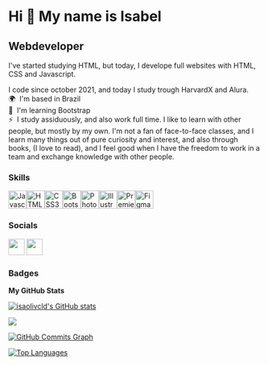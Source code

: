Hi 👋 My name is Isabel
=======================
Webdeveloper
------------
I've started studying HTML, but today, I develope full websites with
HTML, CSS and Javascript.<br>

I code since october 2021, and today I study trough HarvardX and Alura.<br>
🌍  I'm based in Brazil <br>
🧠  I'm learning Bootstrap<br>
⚡  I study assiduously, and also work full time. I like to learn with other people,
but mostly by my own. I'm not a fan of face-to-face classes, and I learn many things out of pure curiosity and interest,
and also through books, (I love to read), and I feel good when I have the freedom to work in a team and exchange
knowledge with other people.

### Skills

<p align="left"><a href="https://developer.mozilla.org/en-US/docs/Web/JavaScript" target="_blank" rel="noreferrer"><img
            src="https://raw.githubusercontent.com/danielcranney/readme-generator/main/public/icons/skills/javascript-colored.svg"
            width="36" height="36" alt="Javascript" /></a><a
        href="https://developer.mozilla.org/en-US/docs/Glossary/HTML5" target="_blank" rel="noreferrer"><img
            src="https://raw.githubusercontent.com/danielcranney/readme-generator/main/public/icons/skills/html5-colored.svg"
            width="36" height="36" alt="HTML5" /></a><a href="https://www.w3.org/TR/CSS/#css" target="_blank"
        rel="noreferrer"><img
            src="https://raw.githubusercontent.com/danielcranney/readme-generator/main/public/icons/skills/css3-colored.svg"
            width="36" height="36" alt="CSS3" /></a><a href="https://getbootstrap.com/" target="_blank"
        rel="noreferrer"><img
            src="https://raw.githubusercontent.com/danielcranney/readme-generator/main/public/icons/skills/bootstrap-colored.svg"
            width="36" height="36" alt="Bootstrap" /></a><a href="https://www.adobe.com/uk/products/photoshop.html"
        target="_blank" rel="noreferrer"><img
            src="https://raw.githubusercontent.com/danielcranney/readme-generator/main/public/icons/skills/photoshop-colored.svg"
            width="36" height="36" alt="Photoshop" /></a><a href="adobe.com/uk/products/illustrator.html"
        target="_blank" rel="noreferrer"><img
            src="https://raw.githubusercontent.com/danielcranney/readme-generator/main/public/icons/skills/illustrator-colored.svg"
            width="36" height="36" alt="Illustrator" /></a><a href="https://www.adobe.com/uk/products/premiere.html"
        target="_blank" rel="noreferrer"><img
            src="https://raw.githubusercontent.com/danielcranney/readme-generator/main/public/icons/skills/premierepro-colored.svg"
            width="36" height="36" alt="Premiere Pro" /></a><a href="https://www.figma.com/" target="_blank"
        rel="noreferrer"><img
            src="https://raw.githubusercontent.com/danielcranney/readme-generator/main/public/icons/skills/figma-colored.svg"
            width="36" height="36" alt="Figma" /></a></p>

### Socials
<p align="left"> <a href="https://www.github.com/isaolivcld" target="_blank" rel="noreferrer"><img
            src="https://raw.githubusercontent.com/danielcranney/readme-generator/main/public/icons/socials/github.svg"
            width="32" height="32" /></a> <a href="https://www.linkedin.com/in/isaolivcld" target="_blank"
        rel="noreferrer"><img
            src="https://raw.githubusercontent.com/danielcranney/readme-generator/main/public/icons/socials/linkedin.svg"
            width="32" height="32" /></a></p>

### Badges

<b>My GitHub Stats</b>

<a href="http://www.github.com/isaolivcld"><img
        src="https://github-readme-stats.vercel.app/api?username=isaolivcld&show_icons=true&hide=&count_private=true&title_color=22c55e&text_color=ffffff&icon_color=14b8a6&bg_color=181824&hide_border=true&show_icons=true"
        alt="isaolivcld's GitHub stats" /></a>

<a href="http://www.github.com/isaolivcld"><img
        src="https://github-readme-streak-stats.herokuapp.com/?user=isaolivcld&stroke=ffffff&background=181824&ring=22c55e&fire=22c55e&currStreakNum=ffffff&currStreakLabel=22c55e&sideNums=ffffff&sideLabels=ffffff&dates=ffffff&hide_border=true" /></a>

<a href="http://www.github.com/isaolivcld"><img
        src="https://activity-graph.herokuapp.com/graph?username=isaolivcld&bg_color=181824&color=ffffff&line=14b8a6&point=ffffff&area_color=181824&area=true&hide_border=true&custom_title=GitHub%20Commits%20Graph"
        alt="GitHub Commits Graph" /></a>

<a href="https://github.com/isaolivcld" align="left"><img
        src="https://github-readme-stats.vercel.app/api/top-langs/?username=isaolivcld&langs_count=10&title_color=22c55e&text_color=ffffff&icon_color=14b8a6&bg_color=181824&hide_border=true&locale=en&custom_title=Top%20%Languages"
        alt="Top Languages" /></a>
